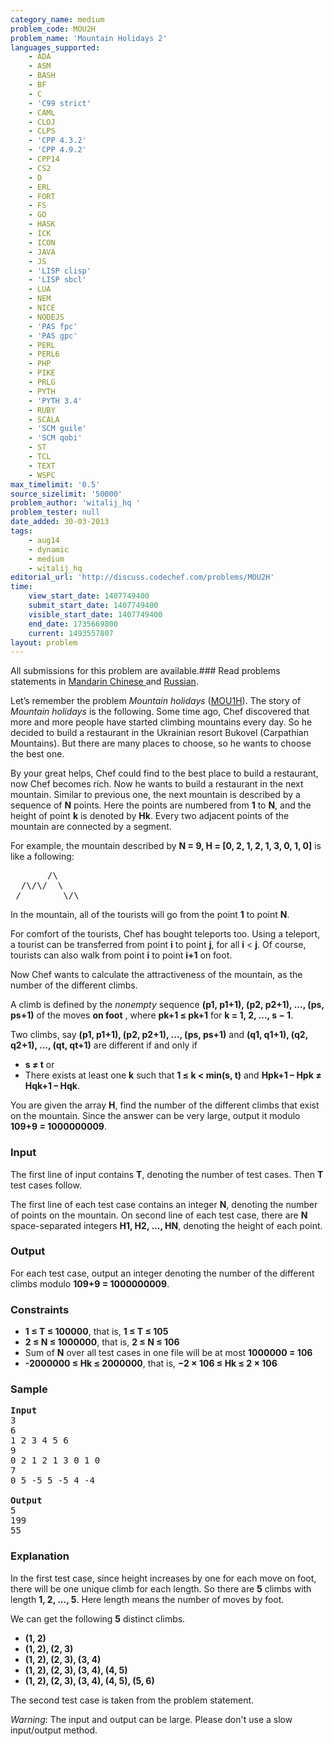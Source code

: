 ```yaml
---
category_name: medium
problem_code: MOU2H
problem_name: 'Mountain Holidays 2'
languages_supported:
    - ADA
    - ASM
    - BASH
    - BF
    - C
    - 'C99 strict'
    - CAML
    - CLOJ
    - CLPS
    - 'CPP 4.3.2'
    - 'CPP 4.9.2'
    - CPP14
    - CS2
    - D
    - ERL
    - FORT
    - FS
    - GO
    - HASK
    - ICK
    - ICON
    - JAVA
    - JS
    - 'LISP clisp'
    - 'LISP sbcl'
    - LUA
    - NEM
    - NICE
    - NODEJS
    - 'PAS fpc'
    - 'PAS gpc'
    - PERL
    - PERL6
    - PHP
    - PIKE
    - PRLG
    - PYTH
    - 'PYTH 3.4'
    - RUBY
    - SCALA
    - 'SCM guile'
    - 'SCM qobi'
    - ST
    - TCL
    - TEXT
    - WSPC
max_timelimit: '0.5'
source_sizelimit: '50000'
problem_author: 'witalij_hq '
problem_tester: null
date_added: 30-03-2013
tags:
    - aug14
    - dynamic
    - medium
    - witalij_hq
editorial_url: 'http://discuss.codechef.com/problems/MOU2H'
time:
    view_start_date: 1407749400
    submit_start_date: 1407749400
    visible_start_date: 1407749400
    end_date: 1735669800
    current: 1493557807
layout: problem
---
```

All submissions for this problem are available.###  Read problems statements in [Mandarin Chinese ](http://www.codechef.com/download/translated/AUG14/mandarin/MOU2H.pdf) and [Russian](http://www.codechef.com/download/translated/AUG14/russian/MOU2H.pdf).

Let’s remember the problem *Mountain holidays* ([MOU1H](http://www.codechef.com/JULY13/problems/MOU1H)). The story of *Mountain holidays* is the following. Some time ago, Chef discovered that more and more people have started climbing mountains every day. So he decided to build a restaurant in the Ukrainian resort Bukovel (Carpathian Mountains). But there are many places to choose, so he wants to choose the best one.

By your great helps, Chef could find to the best place to build a restaurant, now Chef becomes rich. Now he wants to build a restaurant in the next mountain. Similar to previous one, the next mountain is described by a sequence of **N** points. Here the points are numbered from **1** to **N**, and the height of point **k** is denoted by **Hk**. Every two adjacent points of the mountain are connected by a segment.

For example, the mountain described by **N = 9, H = \[0, 2, 1, 2, 1, 3, 0, 1, 0\]**  is like a following:

<pre>
       /\
  /\/\/  \
 /        \/\
</pre>
 In the mountain, all of the tourists will go from the point **1** to point **N**.

For comfort of the tourists, Chef has bought teleports too. Using a teleport, a tourist can be transferred from point **i** to point **j**, for all **i** &lt; **j**. Of course, tourists can also walk from point **i** to point **i+1** on foot.

Now Chef wants to calculate the attractiveness of the mountain, as the number of the different climbs.

A climb is defined by the *nonempty* sequence **(p1, p1+1), (p2, p2+1), ..., (ps, ps+1)** of the moves  **on foot** , where **pk+1 ≤ pk+1** for **k = 1, 2, ..., s − 1**.

Two climbs, say **(p1, p1+1), (p2, p2+1), ..., (ps, ps+1)** and **(q1, q1+1), (q2, q2+1), ..., (qt, qt+1)** are different if and only if

- **s ≠ t** or
- There exists at least one **k** such that **1 ≤ k &lt; min(s, t)** and **Hpk+1 – Hpk ≠ Hqk+1 – Hqk**.

You are given the array **H**, find the number of the different climbs that exist on the mountain. Since the answer can be very large, output it modulo **109+9 = 1000000009**.

### Input

The first line of input contains **T**, denoting the number of test cases. Then **T** test cases follow.

The first line of each test case contains an integer **N**, denoting the number of points on the mountain.
On second line of each test case, there are **N** space-separated integers **H1, H2, ..., HN**, denoting the height of each point.

### Output

For each test case, output an integer denoting the number of the different climbs modulo **109+9 = 1000000009**.

### Constraints

- **1 ≤ T ≤ 100000**, that is, **1 ≤ T ≤ 105**
- **2 ≤ N ≤ 1000000**, that is, **2 ≤ N ≤ 106**
- Sum of **N** over all test cases in one file will be at most **1000000 = 106**
- **-2000000 ≤ Hk ≤ 2000000**, that is, **−2 × 106 ≤ Hk ≤ 2 × 106**

### Sample

<pre>
<b>Input</b>
3
6
1 2 3 4 5 6
9
0 2 1 2 1 3 0 1 0
7
0 5 -5 5 -5 4 -4

<b>Output</b>
5
199
55
</pre>
### Explanation

In the first test case, since height increases by one for each move on foot, there will be one unique climb for each length. So there are **5** climbs with length **1, 2, ..., 5**. Here length means the number of moves by foot.

We can get the following **5** distinct climbs.

- **(1, 2)**
- **(1, 2), (2, 3)**
- **(1, 2), (2, 3), (3, 4)**
- **(1, 2), (2, 3), (3, 4), (4, 5)**
- **(1, 2), (2, 3), (3, 4), (4, 5), (5, 6)**

The second test case is taken from the problem statement.

*Warning*: The input and output can be large. Please don't use a slow input/output method.
